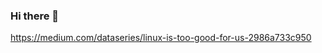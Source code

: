 ### Hi there 👋
<!-- MEDIUM:START --> 
https://medium.com/dataseries/linux-is-too-good-for-us-2986a733c950
<!-- MEDIUM:END --> 
